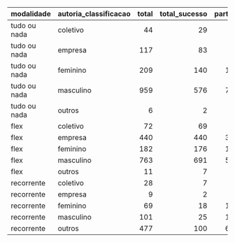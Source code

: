 | modalidade   | autoria_classificacao   |   total |   total_sucesso |   particip |   taxa_sucesso |   valor_sucesso |   media_sucesso |   std_sucesso |   min_sucesso |   max_sucesso |
|:-------------|:------------------------|--------:|----------------:|-----------:|---------------:|----------------:|----------------:|--------------:|--------------:|--------------:|
| tudo ou nada | coletivo                |      44 |              29 |        3,3 |           65,9 |       710.060,78 |        24.484,85 |      25.328,68 |       4.520,87 |     111.934,90 |
| tudo ou nada | empresa                 |     117 |              83 |        8,8 |           70,9 |      4.257.136,76 |        51.290,80 |      65.495,08 |         54,54 |     264.585,91 |
| tudo ou nada | feminino                |     209 |             140 |       15,7 |           67,0 |      3.881.052,70 |        27.721,81 |      48.958,87 |         41,82 |     537.544,55 |
| tudo ou nada | masculino               |     959 |             576 |       71,8 |           60,1 |     15.212.724,00 |        26.410,98 |      40.119,88 |         94,90 |     679.297,66 |
| tudo ou nada | outros                  |       6 |               2 |        0,4 |           33,3 |         2.305,58 |         1.152,79 |        803,09 |        584,92 |       1.720,66 |
| flex         | coletivo                |      72 |              69 |        4,9 |           95,8 |      1.479.515,33 |        21.442,25 |      34.235,40 |         29,81 |     169.836,91 |
| flex         | empresa                 |     440 |             440 |       30,0 |          100,0 |      9.259.515,00 |        21.044,35 |      46.143,04 |         34,74 |     708.972,78 |
| flex         | feminino                |     182 |             176 |       12,4 |           96,7 |      1.145.985,99 |         6.511,28 |       6.521,40 |         35,53 |      29.736,69 |
| flex         | masculino               |     763 |             691 |       52,0 |           90,6 |      6.465.887,70 |         9.357,29 |      27.421,05 |         10,77 |     442.290,11 |
| flex         | outros                  |      11 |               7 |        0,7 |           63,6 |        11.227,92 |         1.603,99 |       2.112,50 |         42,36 |       5.515,84 |
| recorrente   | coletivo                |      28 |               7 |        4,1 |           25,0 |         1.146,91 |          163,84 |        138,02 |         32,56 |        353,58 |
| recorrente   | empresa                 |       9 |               2 |        1,3 |           22,2 |         1.022,28 |          511,14 |         38,60 |        483,84 |        538,44 |
| recorrente   | feminino                |      69 |              18 |       10,1 |           26,1 |         5.551,37 |          308,41 |        399,36 |          7,15 |       1.753,37 |
| recorrente   | masculino               |     101 |              25 |       14,8 |           24,8 |         9.304,80 |          372,19 |        661,58 |          6,10 |       2.998,54 |
| recorrente   | outros                  |     477 |             100 |       69,7 |           21,0 |        26.161,60 |          261,62 |        711,52 |          1,09 |       5.087,08 |